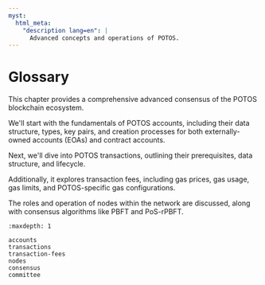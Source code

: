 ```yaml
---
myst:
  html_meta:
    "description lang=en": |
      Advanced concepts and operations of POTOS.
---
```


# Glossary

This chapter provides a comprehensive advanced consensus of the POTOS blockchain ecosystem.

We'll start with the fundamentals of POTOS accounts, including their data structure, types, key pairs, and creation processes for both externally-owned accounts (EOAs) and contract accounts.

Next, we'll dive into POTOS transactions, outlining their prerequisites, data structure, and lifecycle.

Additionally, it explores transaction fees, including gas prices, gas usage, gas limits, and POTOS-specific gas configurations.

The roles and operation of nodes within the network are discussed, along with consensus algorithms like PBFT and PoS-rPBFT.

```{toctree}
:maxdepth: 1

accounts
transactions
transaction-fees
nodes
consensus
committee
```
